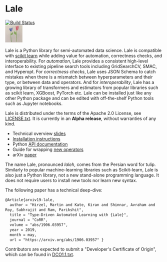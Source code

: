 # Lale

[![Build Status](https://travis-ci.com/IBM/lale.svg?branch=master)](https://travis-ci.com/IBM/lale)
<br />
<img src="docs/img/lale_logo.jpg" alt="logo" width="55px"/>

Lale is a Python library for semi-automated data science.
Lale is compatible with [scikit learn](https://scikit-learn.org) while
adding value for automation, correctness checks, and interoperability.
For *automation*, Lale provides a consistent high-level interface to
existing pipeline search tools including GridSearchCV, SMAC, and
Hyperopt.
For *correctness checks*, Lale uses JSON Schema to catch mistakes when
there is a mismatch between hyperparameters and their type, or between
data and operators.
And for *interoperability*, Lale has a growing library of transformers
and estimators from popular libraries such as scikit learn, XGBoost,
PyTorch etc.
Lale can be installed just like any other Python package and can be
edited with off-the-shelf Python tools such as Jupyter notebooks.

Lale is distributed under the terms of the Apache 2.0 License, see
[LICENSE.txt](LICENSE.txt). It is currently in an **Alpha release**,
without warranties of any kind.

* Technical overview [slides](talks/2019-0529-lale.pdf)
* [Installation instructions](docs/installation.md)
* Python [API documentation](https://pages.github.ibm.com/Lale/lale/)
* Guide for wrapping [new operators](docs/new_operators.md)
* arXiv [paper](https://arxiv.org/pdf/1906.03957.pdf)

The name Lale, pronounced *laleh*, comes from the Persian word for
tulip. Similarly to popular machine-learning libraries such as
Scikit-learn, Lale is also just a Python library, not a new stand-alone
programming language. It does not require users to install new tools
nor learn new syntax.

The following paper has a technical deep-dive:
```
@Article{arxiv19-lale,
  author = "Hirzel, Martin and Kate, Kiran and Shinnar, Avraham and Roy, Subhrajit and Ram, Parikshit",
  title = "Type-Driven Automated Learning with {Lale}",
  journal = "CoRR",
  volume = "abs/1906.03957",
  year = 2019,
  month = may,
  url = "https://arxiv.org/abs/1906.03957" }
```

Contributors are expected to submit a "Developer's Certificate of
Origin", which can be found in [DCO1.1.txt](DCO1.1.txt).
